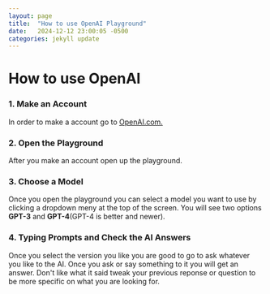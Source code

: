 ```yaml
---
layout: page
title:  "How to use OpenAI Playground"
date:   2024-12-12 23:00:05 -0500
categories: jekyll update
---
```

# How to use OpenAI

### 1. **Make an Account**

In order to make a account go to [OpenAI.com.](https://openai.com/)

### 2. **Open the Playground**

After you make an account open up the playground.

### 3. **Choose a Model**

Once you open the playground you can select a model you want to use by clicking a dropdown meny at the top of the screen. You will see two options **GPT-3** and **GPT-4**(GPT-4 is better and newer).

### 4. **Typing Prompts and Check the AI Answers**

Once you select the version you like you are good to go to ask whatever you like to the AI. Once you ask or say something to it you will get an answer. Don't like what it said tweak your previous reponse or question to be more specific on what you are looking for.
